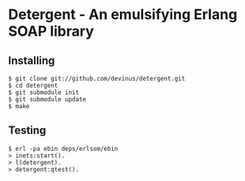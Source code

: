 Detergent - An emulsifying Erlang SOAP library
==============================================

## Installing
    $ git clone git://github.com/devinus/detergent.git
    $ cd detergent
    $ git submodule init
    $ git submodule update
    $ make

## Testing
    $ erl -pa ebin deps/erlsom/ebin
    > inets:start().
    > l(detergent).
    > detergent:qtest().

